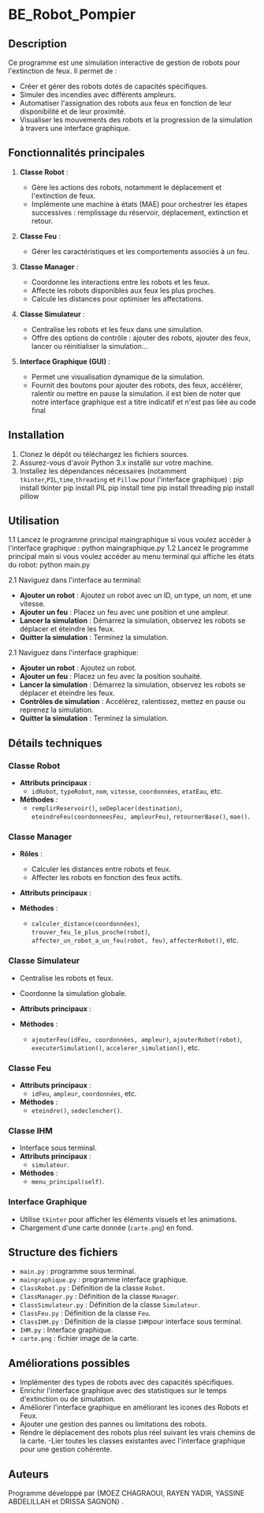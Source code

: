# BE_Robot_Pompier

## Description

Ce programme est une simulation interactive de gestion de robots pour l'extinction de feux. Il permet de :
- Créer et gérer des robots dotés de capacités spécifiques.
- Simuler des incendies avec différents ampleurs.
- Automatiser l'assignation des robots aux feux en fonction de leur disponibilité et de leur proximité.
- Visualiser les mouvements des robots et la progression de la simulation à travers une interface graphique.

## Fonctionnalités principales

1. **Classe Robot** :
   - Gère les actions des robots, notamment le déplacement et l'extinction de feux.
   - Implémente une machine à états (MAE) pour orchestrer les étapes successives : remplissage du réservoir, déplacement, extinction et retour.

2. **Classe Feu** :
   - Gérer les caractéristiques et les comportements associés à un feu.

3. **Classe Manager** :
   - Coordonne les interactions entre les robots et les feux.
   - Affecte les robots disponibles aux feux les plus proches.
   - Calcule les distances pour optimiser les affectations.

4. **Classe Simulateur** :
   - Centralise les robots et les feux dans une simulation.
   - Offre des options de contrôle : ajouter des robots, ajouter des feux, lancer ou réinitialiser la simulation...

5. **Interface Graphique (GUI)** :
   - Permet une visualisation dynamique de la simulation.
   - Fournit des boutons pour ajouter des robots, des feux, accélérer, ralentir ou mettre en pause la simulation.
il est bien de noter que notre interface graphique est a titre indicatif et n'est pas liée au code final

## Installation

1. Clonez le dépôt ou téléchargez les fichiers sources.
2. Assurez-vous d'avoir Python 3.x installé sur votre machine.
3. Installez les dépendances nécessaires (notamment `tkinter`,`PIL`,`time`,`threading` et `Pillow` pour l'interface graphique) :
   pip install tkinter
   pip install PIL
   pip install time
   pip install threading
   pip install pillow


## Utilisation

1.1 Lancez le programme principal maingraphique si vous voulez accéder à l'interface graphique :
   python maingraphique.py
1.2 Lancez le programme principal main si vous voulez accéder au menu terminal qui affiche les états du robot:
   python main.py
 

2.1 Naviguez dans l'interface au terminal:
   - **Ajouter un robot** : Ajoutez un robot avec un ID, un type, un nom, et une vitesse.
   - **Ajouter un feu** : Placez un feu avec une position et une ampleur.
   - **Lancer la simulation** : Démarrez la simulation, observez les robots se déplacer et éteindre les feux.
   - **Quitter la simulation** : Terminez la simulation.

2.1 Naviguez dans l'interface graphique:
   - **Ajouter un robot** : Ajoutez un robot.
   - **Ajouter un feu** : Placez un feu avec la position souhaité.
   - **Lancer la simulation** : Démarrez la simulation, observez les robots se déplacer et éteindre les feux.  
   - **Contrôles de simulation** : Accélérez, ralentissez, mettez en pause ou reprenez la simulation.
   - **Quitter la simulation** : Terminez la simulation.

## Détails techniques

### Classe Robot
- **Attributs principaux** :
  - `idRobot`, `typeRobot`, `nom`, `vitesse`, `coordonnées`, `etatEau`, etc.
- **Méthodes** :
  - `remplirReservoir()`, `seDeplacer(destination)`, `eteindreFeu(coordonneesFeu, ampleurFeu)`, `retournerBase()`, `mae()`.

### Classe Manager
- **Rôles** :
  - Calculer les distances entre robots et feux.
  - Affecter les robots en fonction des feux actifs.
- **Attributs principaux** :

- **Méthodes** :
  - `calculer_distance(coordonnées)`, `trouver_feu_le_plus_proche(robot)`, `affecter_un_robot_a_un_feu(robot, feu)`, `affecterRobot()`, etc.


### Classe Simulateur
- Centralise les robots et feux.
- Coordonne la simulation globale.
- **Attributs principaux** :

- **Méthodes** :
  - `ajouterFeu(idFeu, coordonnées, ampleur)`, `ajouterRobot(robot)`, `executerSimulation()`, `accelerer_simulation()`, etc.

### Classe Feu
- **Attributs principaux** :
  - `idFeu`, `ampleur`, `coordonnées`, etc.
- **Méthodes** :
  - `eteindre()`, `sedeclencher()`.

### Classe IHM
- Interface sous terminal.
- **Attributs principaux** :
    - `simulateur`.
- **Méthodes** :
    - `menu_principal(self)`.

### Interface Graphique
- Utilise `tkinter` pour afficher les éléments visuels et les animations.
- Chargement d'une carte donnée (`carte.png`) en fond.


## Structure des fichiers

- `main.py` : programme sous terminal.
- `maingraphique.py` : programme interface graphique.
- `ClassRobot.py` : Définition de la classe `Robot`.
- `ClassManager.py` : Définition de la classe `Manager`.
- `ClassSimulateur.py` : Définition de la classe `Simulateur`.
- `ClassFeu.py` : Définition de la classe `Feu`.
- `ClassIHM.py` : Définition de la classe `IHM`pour interface sous terminal.
- `IHM.py` : Interface graphique.
- `carte.png` : fichier image de la carte.

## Améliorations possibles

- Implémenter des types de robots avec des capacités spécifiques.
- Enrichir l'interface graphique avec des statistiques sur le temps d'extinction ou de simulation.
- Améliorer l'interface graphique en améliorant les icones des Robots et Feux.
- Ajouter une gestion des pannes ou limitations des robots.
- Rendre le déplacement des robots plus réel suivant les vrais chemins de la carte.
-Lier toutes les classes existantes avec l'interface graphique pour une gestion cohérente.

## Auteurs

Programme développé par {MOEZ CHAGRAOUI, RAYEN YADIR, YASSINE ABDELILLAH et DRISSA SAGNON} .


